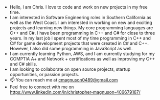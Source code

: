 -  Hello, I am Chris. I love to code and work on new projects in my free time. 
-  I am interested in Software Engineering roles in Southern California as well as the West Coast. I am interested in working on new and exciting projects and learning new things. My core programming languages are C++ and C#. I have been programming in C++ and C# for close to three years. In my last job I spent most of my time programming in C++ and C# for game development projects that were created in C# and C++. However, I also did some programming in JavaScript as well. 
- I am currently learning Python, AWS, and I am currently studying for my COMPTIA A+ and Network + certifications as well as improving my C++ and C# skills. 
- I am looking to collaborate on open source projects, startup opportunities, or passion projects. 
- 📫 You can reach me at cmagnuson0489@gmail.com
- Feel free to connect with me on  https://www.linkedin.com/in/christopher-magnuson-406679167/

